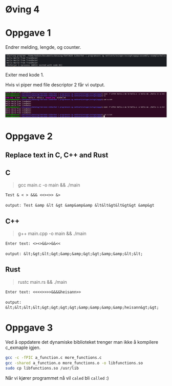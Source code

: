 # Øving 4

# Oppgave 1

Endrer melding, lengde, og counter.

![output](oppg1/output.png)

Exiter med kode 1.

Hvis vi piper med file descriptor 2 får vi output.

![pipe](oppg1/pipeFileDescriptor.png)


# Oppgave 2

## Replace text in C, C++ and Rust

## C

> gcc main.c -o main && ./main

```
Test & < > &&& <<><>> &>

output: Test &amp &lt &gt &amp&amp&amp &lt&lt&gt&lt&gt&gt &amp&gt
```

## C++

> g++ main.cpp -o main && ./main

```
Enter text: <><>&&>>&&<<

output: &lt;&gt;&lt;&gt;&amp;&amp;&gt;&gt;&amp;&amp;&lt;&lt;
```

## Rust

> rustc main.rs && ./main

```
Enter text: <<<<>>>>&&&&heisann>>

output: &lt;&lt;&lt;&lt;&gt;&gt;&gt;&gt;&amp;&amp;&amp;&amp;heisann&gt;&gt;
``` 
# Oppgave 3

Ved å oppdatere det dynamiske biblioteket trenger man ikke å kompilere c_exmaple igjen.

```sh
gcc -c -fPIC a_function.c more_functions.c 
gcc -shared a_function.o more_functions.o -o libfunctions.so
sudo cp libfunctions.so /usr/lib    
```

Når vi kjører programmet nå vil `caled` bli `called` :)
